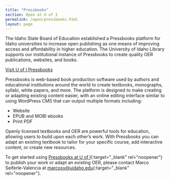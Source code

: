 ```yaml
---
title: "Pressbooks"
section: Open at U of I
permalink: /open/pressbooks.html
layout: page
---
```


The Idaho State Board of Education established a Pressbooks platform for Idaho universities to increase open publishing as one means of improving access and affordability in higher education. The University of Idaho Library supports our institutional instance of Pressbooks to create quality OER publications, websites, and books.

<a href="https://uidaho.pressbooks.pub/" class="btn btn-outline-dark" target="_blank">Visit U of I Pressbooks</a>

Pressbooks is web-based book production software used by authors and educational institutions around the world to create textbooks, monographs, syllabi, white papers, and more. The platform is designed to make creating or adapting existing content easier, with an online editing interface similar to using WordPress CMS that can output multiple formats including:

- Website
- EPUB and MOBI ebooks
- Print PDF

Openly licensed textbooks and OER are powerful tools for education, allowing users to build upon each other’s work. With Pressbooks you can adapt an existing textbook to tailor for your specific course, add interactive content, or create new resources.

To get started using [Pressbooks at U of I](https://uidaho.pressbooks.pub/){:target="_blank" rel="noopener"} to publish your work or adapt an existing OER, please contact Marco Seiferle-Valencia at [marcosv@uidaho.edu](mailto:marcosv@uidaho.edu){:target="_blank" rel="noopener"}.